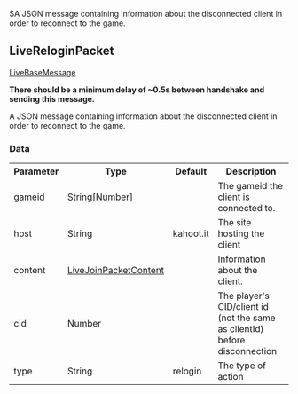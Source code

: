 $A JSON message containing information about the disconnected client in order to reconnect to the game.
## LiveReloginPacket
<span class="extends"><a href="#/enum/LiveBaseMessage">LiveBaseMessage</a></span>

**There should be a minimum delay of ~0.5s between handshake and sending this message.**

A JSON message containing information about the disconnected client in order to reconnect to the game.

### Data
<table>
  <tr>
    <th>Parameter</th>
    <th>Type</th>
    <th>Default</th>
    <th>Description</th>
  </tr>
  <tr>
    <td>gameid</td>
    <td>String[Number]</td>
    <td></td>
    <td>The gameid the client is connected to.</td>
  </tr>
  <tr>
    <td>host</td>
    <td>String</td>
    <td>kahoot.it</td>
    <td>The site hosting the client</td>
  </tr>
  <tr>
    <td>content</td>
    <td><a href="#/enum/LiveJoinPacketContent">LiveJoinPacketContent</a></td>
    <td></td>
    <td>Information about the client.</td>
  </tr>
  <tr>
    <td>cid</td>
    <td>Number</td>
    <td></td>
    <td>The player's CID/client id (not the same as clientId) before disconnection</td>
  </tr>
  <tr>
    <td>type</td>
    <td>String</td>
    <td>relogin</td>
    <td>The type of action</td>
  </tr>
</table>
